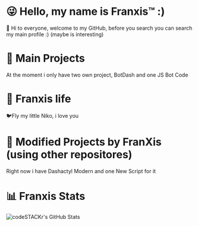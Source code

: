 # 😜 Hello, my name is Franxis™️ :)

🥳 Hi to everyone, welcome to my GitHub, before you search you can search my main profile :) (maybe is interesting)

# 💠 Main Projects

At the moment i only have two own project, BotDash and one JS Bot Code

# 💠 Franxis life

🐦Fly my little Niko, i love you

# 🔰 Modified Projects by FranXis (using other repositores)

Right now i have Dashactyl Modern and one New Script for it

# 📊 Franxis Stats

  <img align="left" alt="codeSTACKr's GitHub Stats" src="https://github-readme-stats.codestackr.vercel.app/api?username=Franxis&show_icons=true&hide_border=true" />
